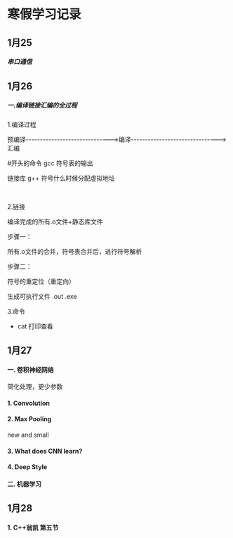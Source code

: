# 寒假学习记录

## 1月25

##### 串口通信







## 1月26

##### 一.编译链接汇编的全过程

1.编译过程

预编译------------------------------>编译------------------------------->汇编

#开头的命令                         gcc											 符号表的输出

链接库                                   g++									符号什么时候分配虚拟地址

​									

2.链接

编译完成的所有.o文件+静态库文件

步骤一：

所有.o文件的合并，符号表合并后，进行符号解析

步骤二：

符号的重定位（重定向）

生成可执行文件   .out   .exe



3.命令

- cat 打印查看



## 1月27

#### 一. 卷积神经网络

简化处理，更少参数

#### 1. Convolution

#### 2. Max Pooling

new and small  

#### 3. What does CNN learn?

 #### 4. Deep Style



#### 二. 机器学习



## 1月28

#### 1. C++翁凯 第五节

  
